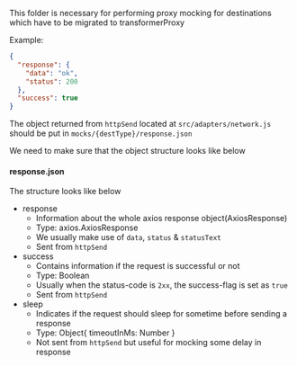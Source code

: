 This folder is necessary for performing proxy mocking for destinations which have to be migrated to transformerProxy

Example:
```json
{
  "response": {
    "data": "ok",
    "status": 200
  },
  "success": true
}
```
The object returned from `httpSend` located at `src/adapters/network.js ` should be put in `mocks/{destType}/response.json`

We need to make sure that the object structure looks like below

#### response.json
The structure looks like below
- response
  - Information about the whole axios response object(AxiosResponse)
  - Type: axios.AxiosResponse
  - We usually make use of `data`, `status` & `statusText`
  - Sent from `httpSend`
- success
  - Contains information if the request is successful or not
  - Type: Boolean
  - Usually when the status-code is `2xx`, the success-flag is set as `true`
  - Sent from `httpSend`
- sleep
  - Indicates if the request should sleep for sometime before sending a response
  - Type: Object{ timeoutInMs: Number }
  - Not sent from `httpSend` but useful for mocking some delay in response
